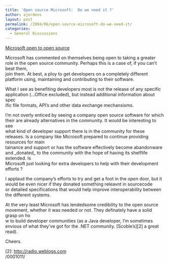```yaml
---
title: 'Open source Microsoft:  Do we need it ?'
author: ajordens
layout: post
permalink: /2004/06/open-source-microsoft-do-we-need-it/
categories:
  - General Discussions
---
```

[Microsoft open to open source][1]

Microsoft has commented on themselves being open to taking a greater role in the open source community. Perhaps this is a case of, if you can&#8217;t beat them,  
join them. At best, a ploy to get developers on a completely different platform using, maintaining and contributing to their software.

What I see as benefiting developers most is not the release of any specific application (&#8230;Office excluded), but instead additional information about spec  
ific file formats, API&#8217;s and other data exchange mechansisms. 

I&#8217;m not overly enticed by seeing a company open source software for which their are already alternatives in the community. It would be interesting to see  
what kind of developer support there is in the community for these releases. Is a company like Microsoft prepared to continue providing resources for main  
tainance and support or has the software effectively become abandonware and \_donated\_ to the community with the hope of having its shelflife extended. Is  
Microsoft just looking for extra developers to help with their development efforts ?

I applaud the company&#8217;s efforts to try and get a foot in the *open* door, but it would be even nicer if they donated something releavnt in sourcecode  
or detailed specifications that would help improve interoperability between the different systems. 

At the very least Microsoft has lendedsome credibility to the open source movement, whether it was needed or not. They definately have a solid grasp on ho  
w to build developer communities (as a Java developer, I&#8217;m sometimes envious of what they&#8217;ve got for the .NET community. [Scoble&#8217;s][2] a great read). 

Cheers.

 [1]: http://seattlepi.nwsource.com/business/179256_msftopen25.html "Microsoft open to open source"
 [2]: http://radio.weblogs.com<br />
/0001011/